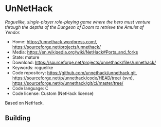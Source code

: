 # UnNetHack

_Roguelike, single-player role-playing game where the hero must venture through the depths of the Dungeon of Doom to retrieve the Amulet of Yendor._

- Home: https://unnethack.wordpress.com/, https://sourceforge.net/projects/unnethack/
- Media: https://en.wikipedia.org/wiki/NetHack#Ports_and_forks
- State: mature
- Download: https://sourceforge.net/projects/unnethack/files/unnethack/
- Keywords: roguelike
- Code repository: https://github.com/unnethack/unnethack.git, https://sourceforge.net/p/unnethack/code/HEAD/tree/ (svn), https://sourceforge.net/p/unnethack/git/ci/master/tree/
- Code language: C
- Code license: Custom (NetHack license)

Based on NetHack.

## Building

